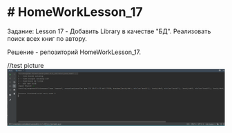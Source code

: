 # # HomeWorkLesson_17
Задание:
Lesson 17 - Добавить Library в качестве "БД". Реализовать поиск всех книг по автору.
 
 Решение - репозиторий HomeWorkLesson_17.
 
//test picture
![Image alt](https://github.com/apache-red/HomeWorkLesson_16/raw/master/ShowTask.png)
